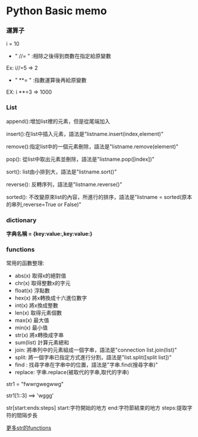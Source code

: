 # Python Basic memo

### 運算子

i = 10

* " //= " :相除之後得到商數在指定給原變數

Ex: i//=5 => 2

* " **= " :指數運算後再給原變數

EX: i **=3 => 1000

### List

append():增加list裡的元素，但是從尾端加入

insert():在list中插入元素，語法是"listname.insert(index,element)"

remove():指定list中的一個元素刪除，語法是"listname.remove(element)"

pop(): 從list中取出元素並刪除，語法是"listname.pop([index])"

sort(): list由小排到大，語法是"listname.sort()"

reverse(): 反轉序列，語法是"listname.reverse()"

sorted(): 不改變原來list的內容，所進行的排序，語法是"listname = sorted(原本的串列,reverse=True or False)"

### dictionary

**字典名稱 = {key:value:,key:value:}**

### functions

常用的函數整理:
* abs(x) 取得x的絕對值
* chr(x) 取得整數x的字元
* float(x) 浮點數
* hex(x) 將x轉換成十六進位數字
* int(x) 將x換成整數
* len(x) 取得元素個數
* max(x) 最大值
* min(x) 最小值
* str(x) 將x轉換成字串
* sum(list) 計算元素總和
* join: 將串列中的元素組成一個字串，語法是"connection list.join(list)"
* split: 將一個字串已指定方式進行分割，語法是"list.split([split list])"
* find : 找尋字串在字串中的位置，語法是"字串.find(搜尋字串)"
* replace: 字串.replace(被取代的字串,取代的字串)

str1 = "fwwrgwegwwg"

str1[1::3] ==> 'wggg'

str[start:ends:steps] start:字符開始的地方 end:字符節結束的地方 steps:提取字符的間隔步長

[更多str的functions](https://kknews.cc/zh-tw/code/rqp6yzn.html)
